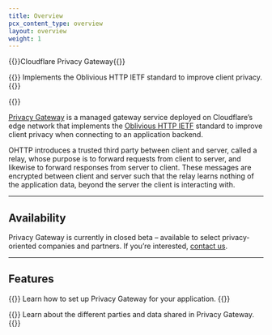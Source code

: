 ```yaml
---
title: Overview
pcx_content_type: overview
layout: overview
weight: 1
---
```


{{<beta>}}Cloudflare Privacy Gateway{{</beta>}}

{{<description>}}
Implements the Oblivious HTTP IETF standard to improve client privacy.
{{</description>}}

{{<plan type="enterprise">}}

[Privacy Gateway](https://blog.cloudflare.com/building-privacy-into-internet-standards-and-how-to-make-your-app-more-private-today/) is a managed gateway service deployed on Cloudflare’s edge network that implements the [Oblivious HTTP IETF](https://www.ietf.org/archive/id/draft-thomson-http-oblivious-01.html) standard to improve client privacy when connecting to an application backend.

OHTTP introduces a trusted third party between client and server, called a relay, whose purpose is to forward requests from client to server, and likewise to forward responses from server to client. These messages are encrypted between client and server such that the relay learns nothing of the application data, beyond the server the client is interacting with.

---

## Availability

Privacy Gateway is currently in closed beta – available to select privacy-oriented companies and partners. If you’re interested, [contact us](https://www.cloudflare.com/lp/privacy-edge/).

---

## Features

{{<feature header="Get started" href="/privacy-gateway/get-started/" cta="Get started">}}
Learn how to set up Privacy Gateway for your application.
{{</feature>}}

{{<feature header="About" href="/privacy-gateway/about/" cta="Learn more">}}
Learn about the different parties and data shared in Privacy Gateway.
{{</feature>}}